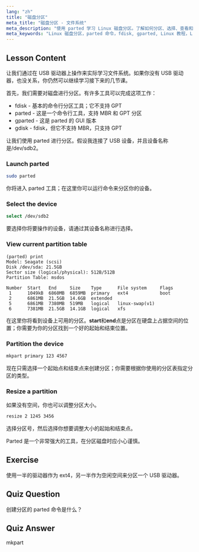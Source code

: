 ```yaml
---
lang: "zh"
title: "磁盘分区"
meta_title: "磁盘分区 - 文件系统"
meta_description: "使用 parted 学习 Linux 磁盘分区。了解如何分区、选择、查看和调整磁盘大小。通过这个适合初学者的指南开始吧！"
meta_keywords: "Linux 磁盘分区，parted 命令，fdisk, gparted, Linux 教程，Linux 初学者，磁盘管理，Linux 指南"
---
```


## Lesson Content

让我们通过在 USB 驱动器上操作来实际学习文件系统。如果你没有 USB 驱动器，也没关系，你仍然可以继续学习接下来的几节课。

首先，我们需要对磁盘进行分区。有许多工具可以完成这项工作：

- fdisk - 基本的命令行分区工具；它不支持 GPT
- parted - 这是一个命令行工具，支持 MBR 和 GPT 分区
- gparted - 这是 parted 的 GUI 版本
- gdisk - fdisk，但它不支持 MBR，只支持 GPT

让我们使用 parted 进行分区。假设我连接了 USB 设备，并且设备名称是/dev/sdb2。

### Launch parted

```bash
sudo parted
```

你将进入 parted 工具；在这里你可以运行命令来分区你的设备。

### Select the device

```bash
select /dev/sdb2
```

要选择你将要操作的设备，请通过其设备名称进行选择。

### View current partition table

```plaintext
(parted) print
Model: Seagate (scsi)
Disk /dev/sda: 21.5GB
Sector size (logical/physical): 512B/512B
Partition Table: msdos

Number  Start   End     Size    Type      File system     Flags
 1      1049kB  6860MB  6859MB  primary   ext4            boot
 2      6861MB  21.5GB  14.6GB  extended
 5      6861MB  7380MB  519MB   logical   linux-swap(v1)
 6      7381MB  21.5GB  14.1GB  logical   xfs
```

在这里你将看到设备上可用的分区。**start**和**end**点是分区在硬盘上占据空间的位置；你需要为你的分区找到一个好的起始和结束位置。

### Partition the device

```bash
mkpart primary 123 4567
```

现在只需选择一个起始点和结束点来创建分区；你需要根据你使用的分区表指定分区的类型。

### Resize a partition

如果没有空间，你也可以调整分区大小。

```bash
resize 2 1245 3456
```

选择分区号，然后选择你想要调整大小的起始和结束点。

Parted 是一个非常强大的工具，在分区磁盘时应小心谨慎。

## Exercise

使用一半的驱动器作为 ext4，另一半作为空闲空间来分区一个 USB 驱动器。

## Quiz Question

创建分区的 parted 命令是什么？

## Quiz Answer

mkpart
